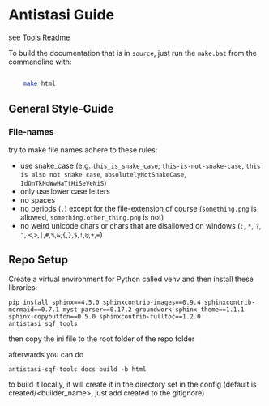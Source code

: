 # Antistasi Guide

see [Tools Readme](https://github.com/Giddius/Antistasi_Guide/tree/master/tools)

To build the documentation that is in `source`, just run the `make.bat` from the commandline with:

```sh

    make html

```

## General Style-Guide

### File-names

try to make file names adhere to these rules:

- use snake_case (e.g. `this_is_snake_case`;  `this-is-not-snake-case`, `this is also not snake case`, `absolutelyNotSnakeCase`, `IdOnTkNoWwHaTtHiSeVeNiS`)
- only use lower case letters
- no spaces
- no periods (`.`) except for the file-extension of course (`something.png` is allowed, `something.other_thing.png` is not)
- no weird unicode chars or chars that are disallowed on windows (`:`, `*`, `?`, `"`, `<`,`>`,`|`,`#`,`%`,`&`,`{`,`}`,`$`,`!`,`@`,`+`,`=`)

## Repo Setup

Create a virtual environment for Python called venv and then install these libraries:

```pip install sphinx==4.5.0 sphinxcontrib-images==0.9.4 sphinxcontrib-mermaid==0.7.1 myst-parser==0.17.2 groundwork-sphinx-theme==1.1.1 sphinx-copybutton==0.5.0 sphinxcontrib-fulltoc==1.2.0 antistasi_sqf_tools```

then copy the ini file to the root folder of the repo folder

afterwards you can do

```antistasi-sqf-tools docs build -b html```

to build it locally, it will create it in the directory set in the config (default is created/<builder_name>, just add created to the gitignore)